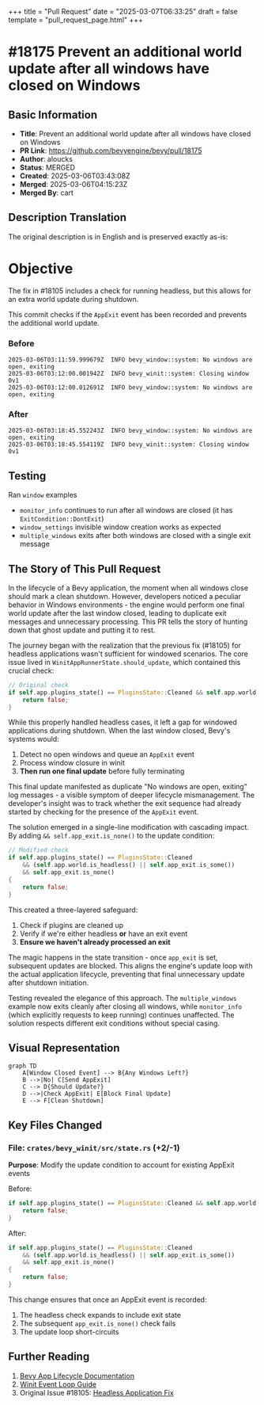 +++
title = "Pull Request"
date = "2025-03-07T06:33:25"
draft = false
template = "pull_request_page.html"
+++

# #18175 Prevent an additional world update after all windows have closed on Windows

## Basic Information
- **Title**: Prevent an additional world update after all windows have closed on Windows
- **PR Link**: https://github.com/bevyengine/bevy/pull/18175
- **Author**: aloucks
- **Status**: MERGED
- **Created**: 2025-03-06T03:43:08Z
- **Merged**: 2025-03-06T04:15:23Z
- **Merged By**: cart

## Description Translation
The original description is in English and is preserved exactly as-is:

# Objective

The fix in #18105 includes a check for running headless, but this allows for an extra world update during shutdown.

This commit checks if the `AppExit` event has been recorded and prevents the additional world update.

### Before

```
2025-03-06T03:11:59.999679Z  INFO bevy_window::system: No windows are open, exiting    
2025-03-06T03:12:00.001942Z  INFO bevy_winit::system: Closing window 0v1
2025-03-06T03:12:00.012691Z  INFO bevy_window::system: No windows are open, exiting
```
### After

```
2025-03-06T03:18:45.552243Z  INFO bevy_window::system: No windows are open, exiting    
2025-03-06T03:18:45.554119Z  INFO bevy_winit::system: Closing window 0v1
```
## Testing

Ran `window` examples

- `monitor_info` continues to run after all windows are closed (it has `ExitCondition::DontExit`)
- `window_settings` invisible window creation works as expected
- `multiple_windows` exits after both windows are closed with a single exit message

## The Story of This Pull Request

In the lifecycle of a Bevy application, the moment when all windows close should mark a clean shutdown. However, developers noticed a peculiar behavior in Windows environments - the engine would perform one final world update after the last window closed, leading to duplicate exit messages and unnecessary processing. This PR tells the story of hunting down that ghost update and putting it to rest.

The journey began with the realization that the previous fix (#18105) for headless applications wasn't sufficient for windowed scenarios. The core issue lived in `WinitAppRunnerState.should_update`, which contained this crucial check:

```rust
// Original check
if self.app.plugins_state() == PluginsState::Cleaned && self.app.world.is_headless() {
    return false;
}
```

While this properly handled headless cases, it left a gap for windowed applications during shutdown. When the last window closed, Bevy's systems would:
1. Detect no open windows and queue an `AppExit` event
2. Process window closure in winit
3. **Then run one final update** before fully terminating

This final update manifested as duplicate "No windows are open, exiting" log messages - a visible symptom of deeper lifecycle mismanagement. The developer's insight was to track whether the exit sequence had already started by checking for the presence of the `AppExit` event.

The solution emerged in a single-line modification with cascading impact. By adding `&& self.app_exit.is_none()` to the update condition:

```rust
// Modified check
if self.app.plugins_state() == PluginsState::Cleaned
    && (self.app.world.is_headless() || self.app_exit.is_some())
    && self.app_exit.is_none()
{
    return false;
}
```

This created a three-layered safeguard:
1. Check if plugins are cleaned up
2. Verify if we're either headless **or** have an exit event
3. **Ensure we haven't already processed an exit**

The magic happens in the state transition - once `app_exit` is set, subsequent updates are blocked. This aligns the engine's update loop with the actual application lifecycle, preventing that final unnecessary update after shutdown initiation.

Testing revealed the elegance of this approach. The `multiple_windows` example now exits cleanly after closing all windows, while `monitor_info` (which explicitly requests to keep running) continues unaffected. The solution respects different exit conditions without special casing.

## Visual Representation

```mermaid
graph TD
    A[Window Closed Event] --> B{Any Windows Left?}
    B -->|No| C[Send AppExit]
    C --> D{Should Update?}
    D -->|Check AppExit| E[Block Final Update]
    E --> F[Clean Shutdown]
```

## Key Files Changed

### File: `crates/bevy_winit/src/state.rs` (+2/-1)
**Purpose**: Modify the update condition to account for existing AppExit events

Before:
```rust
if self.app.plugins_state() == PluginsState::Cleaned && self.app.world.is_headless() {
    return false;
}
```

After:
```rust
if self.app.plugins_state() == PluginsState::Cleaned
    && (self.app.world.is_headless() || self.app_exit.is_some())
    && self.app_exit.is_none()
{
    return false;
}
```

This change ensures that once an AppExit event is recorded:
1. The headless check expands to include exit state
2. The subsequent `app_exit.is_none()` check fails
3. The update loop short-circuits

## Further Reading

1. [Bevy App Lifecycle Documentation](https://bevyengine.org/learn/book/getting-started/app-lifecycle/)
2. [Winit Event Loop Guide](https://github.com/rust-windowing/winit/blob/main/README.md#event-loop)
3. Original Issue #18105: [Headless Application Fix](https://github.com/bevyengine/bevy/pull/18105)